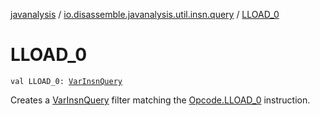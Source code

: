 [javanalysis](../index.md) / [io.disassemble.javanalysis.util.insn.query](index.md) / [LLOAD_0](./-l-l-o-a-d_0.md)

# LLOAD_0

`val LLOAD_0: `[`VarInsnQuery`](-var-insn-query/index.md)

Creates a [VarInsnQuery](-var-insn-query/index.md) filter matching the [Opcode.LLOAD_0](#) instruction.

